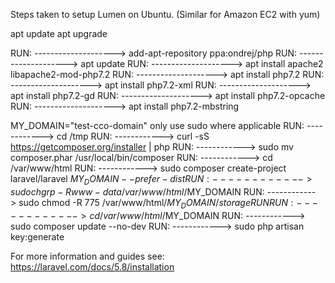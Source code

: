 Steps taken to setup Lumen on Ubuntu. (Similar for Amazon EC2 with yum)

apt update
apt upgrade

RUN: --------------------> add-apt-repository ppa:ondrej/php
RUN: --------------------> apt update
RUN: --------------------> apt install apache2 libapache2-mod-php7.2
RUN: --------------------> apt install php7.2
RUN: --------------------> apt install php7.2-xml
RUN: --------------------> apt install php7.2-gd
RUN: --------------------> apt install php7.2-opcache
RUN: --------------------> apt install php7.2-mbstring

MY_DOMAIN="test-cco-domain"
only use sudo where applicable
RUN: ------------> cd /tmp
RUN: ------------> curl -sS https://getcomposer.org/installer | php
RUN: ------------> sudo mv composer.phar /usr/local/bin/composer
RUN: ------------> cd /var/www/html
RUN: ------------> sudo composer create-project laravel/laravel $MY_DOMAIN --prefer-dist
RUN: ------------> sudo chgrp -R www-data /var/www/html/$MY_DOMAIN
RUN: ------------> sudo chmod -R 775 /var/www/html/$MY_DOMAIN/storage
RUN
RUN: ------------> cd /var/www/html/$MY_DOMAIN
RUN: ------------> sudo composer update --no-dev
RUN: ------------> sudo php artisan key:generate

For more information and guides see: https://laravel.com/docs/5.8/installation
